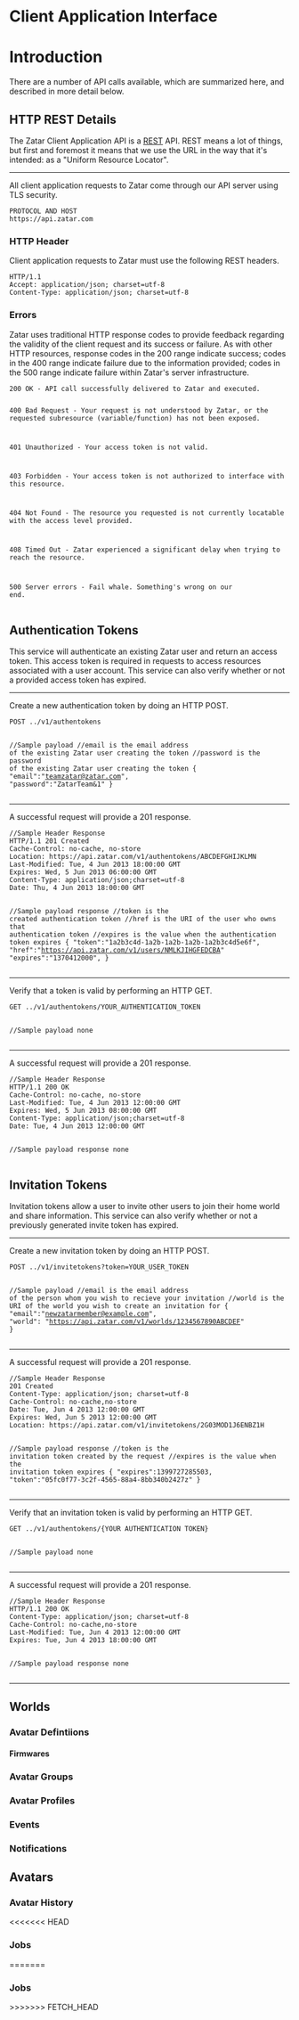 <h1 id="client-appliation-interface">Client Application Interface</h1>
<h1 id="client-application-introduction">Introduction</h1>
<p>There are a number of API calls available, which are summarized here, and described in more detail below.</p>


<h2 id="client-application-http-rest-detials">HTTP REST Details</h2>
<p>The Zatar Client Application API is a <a href="http://en.wikipedia.org/wiki/Representational_State_Transfer">REST</a> API.
REST means a lot of things, but first and foremost it means that we use the URL in the way that it&apos;s intended:
as a &quot;Uniform Resource Locator&quot;.</p>
<hr>
<p>All client application requests to Zatar come through our API server using TLS security.</p>
<pre><code>PROTOCOL AND HOST
https://api.zatar.com</code></pre>
<h3 id="introduction-http-header">HTTP Header</h3>
<p>Client application requests to Zatar must use the following REST headers.</p>
<pre><code>HTTP/1.1
Accept: application/json; charset=utf-8
Content-Type: application/json; charset=utf-8
</pre></code>
<h3 id="introduction-errors">Errors</h3>
<p>Zatar uses traditional HTTP response codes to provide feedback regarding the validity
of the client request and its success or failure. As with other HTTP resources, response codes in the 200 range
indicate success; codes in the 400 range indicate failure due to the information provided;
codes in the 500 range indicate failure within Zatar&apos;s server infrastructure.</p>
<pre><code>200 OK - API call successfully delivered to Zatar and executed.

400 Bad Request - Your request is not understood by Zatar,
    or the requested subresource (variable/function) has not been exposed.

401 Unauthorized - Your access token is not valid.

403 Forbidden - Your access token is not authorized to interface with this resource.

404 Not Found - The resource you requested is not currently locatable with the access level provided.

408 Timed Out - Zatar experienced a significant delay when trying to reach the resource.

500 Server errors - Fail whale. Something&apos;s wrong on our end.</code></pre>


<h2 id="client-application-authorization-tokens">Authentication Tokens</h2>
<p>This service will authenticate an existing Zatar user and return an access token. This access token is required in requests to access resources associated with a user account. This service can also verify whether or not a provided access token has expired.</p>
<hr>
<p>Create a new authentication token by doing an HTTP POST.</p>
<pre><code>POST ../v1/authentokens

<span class="comment">//Sample payload
//email is the email address of the existing Zatar user creating the token
//password is the password of the existing Zatar user creating the token</span>
{
   "email":"teamzatar@zatar.com",
   "password":"ZatarTeam&1"
}
</code></pre>
<hr>
<p>A successful request will provide a 201 response.</p>
<pre><code><span class="comment">//Sample Header Response</span>
HTTP/1.1 201 Created
Cache-Control: no-cache, no-store
Location: https://api.zatar.com/v1/authentokens/ABCDEFGHIJKLMN
Last-Modified: Tue, 4 Jun 2013 18:00:00 GMT
Expires: Wed, 5 Jun 2013 06:00:00 GMT
Content-Type: application/json;charset=utf-8
Date: Thu, 4 Jun 2013 18:00:00 GMT
 
<span class="comment">//Sample payload response
//token is the created authentication token
//href is the URI of the user who owns that authentication token
//expires is the value when the authentication token expires</span>
{
   "token":"1a2b3c4d-1a2b-1a2b-1a2b-1a2b3c4d5e6f",
   "href":"https://api.zatar.com/v1/users/NMLKJIHGFEDCBA"
   "expires":"1370412000",
}
</code></pre>
<hr>
<p>Verify that a token is valid by performing an HTTP GET.</p>
<pre><code>GET ../v1/authentokens/YOUR_AUTHENTICATION_TOKEN

<span class="comment">//Sample payload</span>
none
</code></pre>
<hr>
<p>A successful request will provide a 201 response.</p>
<pre><code><span class="comment">//Sample Header Response</span>
HTTP/1.1 200 OK
Cache-Control: no-cache, no-store
Last-Modified: Tue, 4 Jun 2013 12:00:00 GMT
Expires: Wed, 5 Jun 2013 08:00:00 GMT
Content-Type: application/json;charset=utf-8
Date: Tue, 4 Jun 2013 12:00:00 GMT
 
<span class="comment">//Sample payload response</span>
none
</code></pre>



<h2 id="client-application-invitation-tokens">Invitation Tokens</h2>
<p>Invitation tokens allow a user to invite other users to join their home world and share information. This service can also verify whether or not a previously generated invite token has expired.</p>
<hr>
<p>Create a new invitation token by doing an HTTP POST.</p>
<pre><code>POST ../v1/invitetokens?token=YOUR_USER_TOKEN
   
<span class="comment">//Sample payload
//email is the email address of the person whom you wish to recieve your invitation
//world is the URI of the world you wish to create an invitation for</span>
{
   "email":"newzatarmember@example.com",
   "world": "https://api.zatar.com/v1/worlds/1234567890ABCDEF"
}
</code></pre>
<hr>
<p>A successful request will provide a 201 response.</p>
<pre><code><span class="comment">//Sample Header Response</span>
201 Created
Content-Type: application/json; charset=utf-8
Cache-Control: no-cache,no-store
Date: Tue, Jun 4 2013 12:00:00 GMT
Expires: Wed, Jun 5 2013 12:00:00 GMT
Location: https://api.zatar.com/v1/invitetokens/2G03MOD1J6ENBZ1H

<span class="comment">//Sample payload response
//token is the invitation token created by the request
//expires is the value when the invitation token expires</span>
{
   "expires":1399727285503,
   "token":"05fc0f77-3c2f-4565-88a4-8bb340b2427z"
}
</code></pre>
<hr>
<p>Verify that an invitation token is valid by performing an HTTP GET.</p>
<pre><code>GET ../v1/authentokens/{YOUR AUTHENTICATION TOKEN}

<span class="comment">//Sample payload</span>
none
</code></pre>
<hr>
<p>A successful request will provide a 201 response.</p>
<pre><code><span class="comment">//Sample Header Response</span>
HTTP/1.1 200 OK
Content-Type: application/json; charset=utf-8
Cache-Control: no-cache,no-store
Last-Modified: Tue, Jun 4 2013 12:00:00 GMT
Expires: Tue, Jun 4 2013 18:00:00 GMT
 
<span class="comment">//Sample payload response</span>
none
</code></pre>
<hr>


<h2 id="client-application-worlds">Worlds</h2>
<h3 id="client-application-avatar-definitions">Avatar Defintiions</h3>
<h4 id="client-application-firmwares">Firmwares</h4>
<h3 id="client-application-avatar-groups">Avatar Groups</h3>
<h3 id="client-application-avatar-profiles">Avatar Profiles</h3>
<h3 id="client-application-events">Events</h3>
<h3 id="client-application-notifications">Notifications</h3>


<h2 id="client-application-avatars">Avatars</h2>
<h3 id="client-application-avatar-history">Avatar History</h3>
<<<<<<< HEAD
<h3 id="client-application-jobs">Jobs</h3>
=======
<h3 id="client-application-jobs">Jobs</h3>
>>>>>>> FETCH_HEAD
